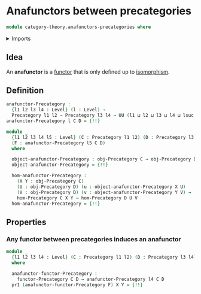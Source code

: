 # Anafunctors between precategories

```agda
module category-theory.anafunctors-precategories where
```

<details><summary>Imports</summary>

```agda
open import category-theory.functors-precategories
open import category-theory.isomorphisms-in-precategories
open import category-theory.precategories

open import foundation.action-on-identifications-functions
open import foundation.cartesian-product-types
open import foundation.dependent-pair-types
open import foundation.identity-types
open import foundation.propositional-truncations
open import foundation.universe-levels
```

</details>

## Idea

An **anafunctor** is a [functor](category-theory.functors-precategories.md) that
is only defined up to
[isomorphism](category-theory.isomorphisms-in-precategories.md).

## Definition

```agda
anafunctor-Precategory :
  {l1 l2 l3 l4 : Level} (l : Level) →
  Precategory l1 l2 → Precategory l3 l4 → UU (l1 ⊔ l2 ⊔ l3 ⊔ l4 ⊔ lsuc l)
anafunctor-Precategory l C D = {!!}

module _
  {l1 l2 l3 l4 l5 : Level} (C : Precategory l1 l2) (D : Precategory l3 l4)
  (F : anafunctor-Precategory l5 C D)
  where

  object-anafunctor-Precategory : obj-Precategory C → obj-Precategory D → UU l5
  object-anafunctor-Precategory = {!!}

  hom-anafunctor-Precategory :
    (X Y : obj-Precategory C)
    (U : obj-Precategory D) (u : object-anafunctor-Precategory X U)
    (V : obj-Precategory D) (v : object-anafunctor-Precategory Y V) →
    hom-Precategory C X Y → hom-Precategory D U V
  hom-anafunctor-Precategory = {!!}
```

## Properties

### Any functor between precategories induces an anafunctor

```agda
module _
  {l1 l2 l3 l4 : Level} (C : Precategory l1 l2) (D : Precategory l3 l4)
  where

  anafunctor-functor-Precategory :
    functor-Precategory C D → anafunctor-Precategory l4 C D
  pr1 (anafunctor-functor-Precategory F) X Y = {!!}
```
